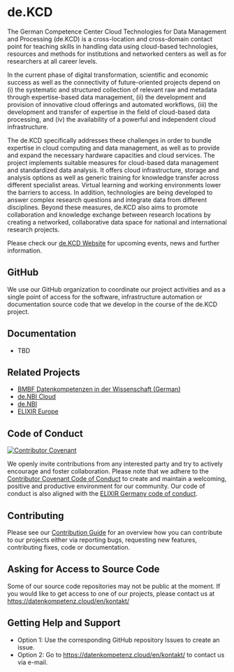 # de.KCD

The German Competence Center Cloud Technologies for Data Management and Processing (de.KCD) is a cross-location and cross-domain contact point for teaching skills in handling data using cloud-based technologies, resources and methods for institutions and networked centers as well as for researchers at all career levels.

In the current phase of digital transformation, scientific and economic success as well as the connectivity of future-oriented projects depend on (i) the systematic and structured collection of relevant raw and metadata through expertise-based data management, (ii) the development and provision of innovative cloud offerings and automated workflows, (iii) the development and transfer of expertise in the field of cloud-based data processing, and (iv) the availability of a powerful and independent cloud infrastructure.

The de.KCD specifically addresses these challenges in order to bundle expertise in cloud computing and data management, as well as to provide and expand the necessary hardware capacities and cloud services. The project implements suitable measures for cloud-based data management and standardized data analysis. It offers cloud infrastructure, storage and analysis options as well as generic training for knowledge transfer across different specialist areas. Virtual learning and working environments lower the barriers to access. In addition, technologies are being developed to answer complex research questions and integrate data from different disciplines. Beyond these measures, de.KCD also aims to promote collaboration and knowledge exchange between research locations by creating a networked, collaborative data space for national and international research projects.

Please check our [de.KCD Website](https://datenkompetenz.cloud/) for upcoming events, news and further information.

## GitHub

We use our GitHub organization to coordinate our project activities and as a single point of access for the software, infrastructure automation or documentation source code that we develop in the course of the de.KCD project.

## Documentation

- TBD

## Related Projects

- [BMBF Datenkompetenzen in der Wissenschaft (German)](https://www.bmbf.de/DE/Forschung/Wissenschaftssystem/Forschungsdaten/DatenkompetenzenInDerWissenschaft/datenkompetenzeninderwissenschaft_node.html)
- [de.NBI Cloud](https://cloud.denbi.de/)
- [de.NBI](https://www.denbi.de/)
- [ELIXIR Europe](https://elixir-europe.org/)

## Code of Conduct
[![Contributor Covenant](https://img.shields.io/badge/Contributor%20Covenant-2.1-4baaaa.svg)](https://github.com/lifs-tools/.github/blob/main/CODE_OF_CONDUCT.md)

We openly invite contributions from any interested party and try to actively encourage and foster collaboration.
Please note that we adhere to the [Contributor Covenant Code of Conduct](https://github.com/deNBI/.github/blob/main/CODE_OF_CONDUCT.md) to create and maintain a welcoming, positive and productive environment for our community. Our code of conduct is also aligned with the [ELIXIR Germany code of conduct](https://www.denbi.de/code-of-conduct). 

## Contributing
Please see our [Contribution Guide](https://github.com/deNBI/.github/blob/main/CONTRIBUTING.md) for an overview how you can contribute to our projects either via reporting bugs, requesting new features, contributing fixes, code or documentation.

## Asking for Access to Source Code
Some of our source code repositories may not be public at the moment. If you would like to get access to one of our projects, please contact us at https://datenkompetenz.cloud/en/kontakt/

## Getting Help and Support

- Option 1: Use the corresponding GitHub repository Issues to create an issue.
- Option 2: Go to https://datenkompetenz.cloud/en/kontakt/ to contact us via e-mail.
